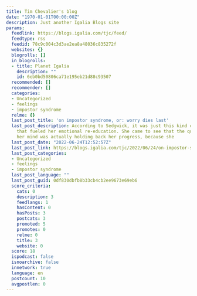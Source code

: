```yaml
---
title: Tim Chevalier's blog
date: "1970-01-01T00:00:00Z"
description: Just another Igalia Blogs site
params:
  feedlink: https://blogs.igalia.com/tjc/feed/
  feedtype: rss
  feedid: 78c9c004c3d3ae2ea8a48036c835272f
  websites: {}
  blogrolls: []
  in_blogrolls:
  - title: Planet Igalia
    description: ""
    id: 6eb0bd50806ca71e195eb21d88c93507
  recommended: []
  recommender: []
  categories:
  - Uncategorized
  - feelings
  - impostor syndrome
  relme: {}
  last_post_title: 'on impostor syndrome, or: worry dies last'
  last_post_description: According to Sedgwick, it was just this kind of interchange
    that fueled her emotional re-education. She came to see that the quickness of
    her mind was actually holding back her progress, because she
  last_post_date: "2022-06-24T12:52:57Z"
  last_post_link: https://blogs.igalia.com/tjc/2022/06/24/on-impostor-syndrome/
  last_post_categories:
  - Uncategorized
  - feelings
  - impostor syndrome
  last_post_language: ""
  last_post_guid: 0df830dbfb8b33cb4cb2ee9673e69eb6
  score_criteria:
    cats: 0
    description: 3
    feedlangs: 1
    hasContent: 0
    hasPosts: 3
    postcats: 3
    promoted: 5
    promotes: 0
    relme: 0
    title: 3
    website: 0
  score: 18
  ispodcast: false
  isnoarchive: false
  innetwork: true
  language: en
  postcount: 10
  avgpostlen: 0
---
```

